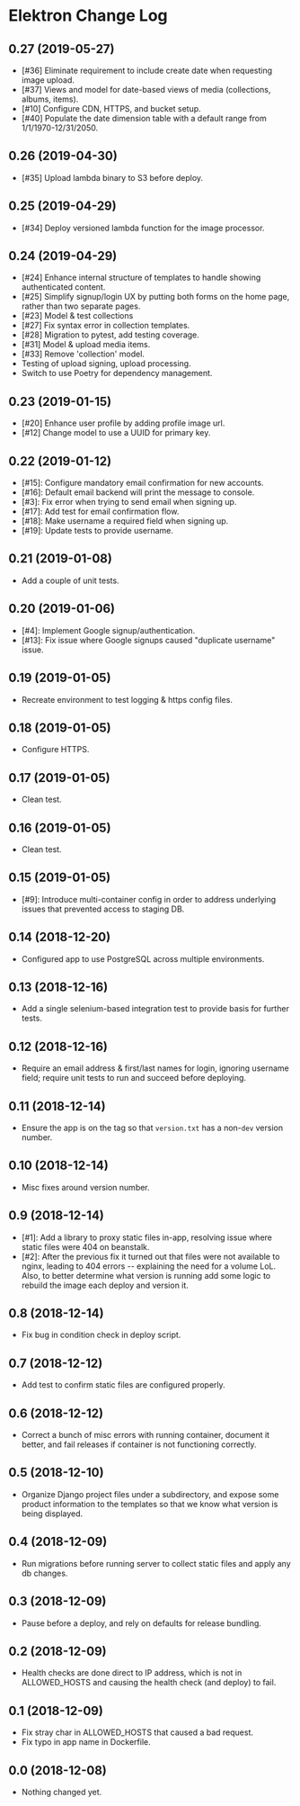 Elektron Change Log
================

0.27 (2019-05-27)
-----------------

- [#36] Eliminate requirement to include create date when requesting image upload.
- [#37] Views and model for date-based views of media (collections, albums, items).
- [#10] Configure CDN, HTTPS, and bucket setup.
- [#40] Populate the date dimension table with a default range from 1/1/1970-12/31/2050.

0.26 (2019-04-30)
-----------------

- [#35] Upload lambda binary to S3 before deploy.


0.25 (2019-04-29)
-----------------

- [#34] Deploy versioned lambda function for the image processor.


0.24 (2019-04-29)
-----------------
- [#24] Enhance internal structure of templates to handle showing authenticated content.
- [#25] Simplify signup/login UX by putting both forms on the home page, rather than two separate pages.
- [#23] Model & test collections
- [#27] Fix syntax error in collection templates.
- [#28] Migration to pytest, add testing coverage.
- [#31] Model & upload media items.
- [#33] Remove 'collection' model.
- Testing of upload signing, upload processing.
- Switch to use Poetry for dependency management.

0.23 (2019-01-15)
-----------------
- [#20] Enhance user profile by adding profile image url.
- [#12] Change model to use a UUID for primary key.

0.22 (2019-01-12)
-----------------
- [#15]: Configure mandatory email confirmation for new accounts.
- [#16]: Default email backend will print the message to console.
- [#3]: Fix error when trying to send email when signing up.
- [#17]: Add test for email confirmation flow.
- [#18]: Make username a required field when signing up.
- [#19]: Update tests to provide username.

0.21 (2019-01-08)
-----------------
- Add a couple of unit tests.

0.20 (2019-01-06)
-----------------
- [#4]: Implement Google signup/authentication.
- [#13]: Fix issue where Google signups caused "duplicate username" issue.

0.19 (2019-01-05)
-----------------
- Recreate environment to test logging & https config files.

0.18 (2019-01-05)
-----------------
- Configure HTTPS.

0.17 (2019-01-05)
-----------------
- Clean test.

0.16 (2019-01-05)
-----------------
- Clean test.

0.15 (2019-01-05)
-----------------
- [#9]: Introduce multi-container config in order to address underlying issues that prevented access to staging DB.

0.14 (2018-12-20)
-----------------
- Configured app to use PostgreSQL across multiple environments.

0.13 (2018-12-16)
-----------------
- Add a single selenium-based integration test to provide basis for further tests.

0.12 (2018-12-16)
-----------------
- Require an email address & first/last names for login, ignoring username field; require unit tests to run and succeed before deploying.

0.11 (2018-12-14)
-----------------
- Ensure the app is on the tag so that `version.txt` has a non-`dev` version number.

0.10 (2018-12-14)
-----------------
- Misc fixes around version number.

0.9 (2018-12-14)
----------------
- [#1]: Add a library to proxy static files in-app, resolving issue where static files were 404 on beanstalk.
- [#2]: After the previous fix it turned out that files were not available to nginx, leading to 404 errors -- explaining the need for a volume LoL.  Also, to better determine what version is running add some logic to rebuild the image each deploy and version it.

0.8 (2018-12-14)
----------------
- Fix bug in condition check in deploy script.

0.7 (2018-12-12)
----------------
- Add test to confirm static files are configured properly.

0.6 (2018-12-12)
----------------
- Correct a bunch of misc errors with running container, document it better, and fail releases if container is not functioning correctly.

0.5 (2018-12-10)
----------------
- Organize Django project files under a subdirectory, and expose some product information to the templates so that we know what version is being displayed.

0.4 (2018-12-09)
----------------
- Run migrations before running server to collect static files and apply any db changes.

0.3 (2018-12-09)
----------------
- Pause before a deploy, and rely on defaults for release bundling.

0.2 (2018-12-09)
----------------
- Health checks are done direct to IP address, which is not in ALLOWED_HOSTS and causing the health check (and deploy) to fail.

0.1 (2018-12-09)
----------------
- Fix stray char in ALLOWED_HOSTS that caused a bad request.
- Fix typo in app name in Dockerfile.

0.0 (2018-12-08)
----------------
- Nothing changed yet.
